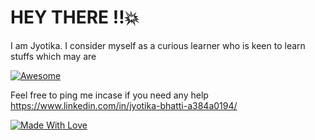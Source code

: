 # HEY THERE !!:boom:

I am Jyotika. I consider myself as a curious learner who is keen to learn stuffs which may are


[![Awesome](https://cdn.rawgit.com/sindresorhus/awesome/d7305f38d29fed78fa85652e3a63e154dd8e8829/media/badge.svg)](https://github.com/Jyotika999)




Feel free to ping me incase if you need any help https://www.linkedin.com/in/jyotika-bhatti-a384a0194/





[![Made With Love](https://img.shields.io/badge/Made%20With-Love-orange.svg)](https://github.com/Jyotika999)